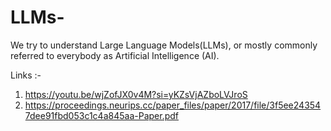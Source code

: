 # LLMs-

We try to understand Large Language Models(LLMs), or mostly commonly referred to everybody as Artificial Intelligence (AI). 

Links :-

1. https://youtu.be/wjZofJX0v4M?si=yKZsVjAZboLVJroS
2. https://proceedings.neurips.cc/paper_files/paper/2017/file/3f5ee243547dee91fbd053c1c4a845aa-Paper.pdf
